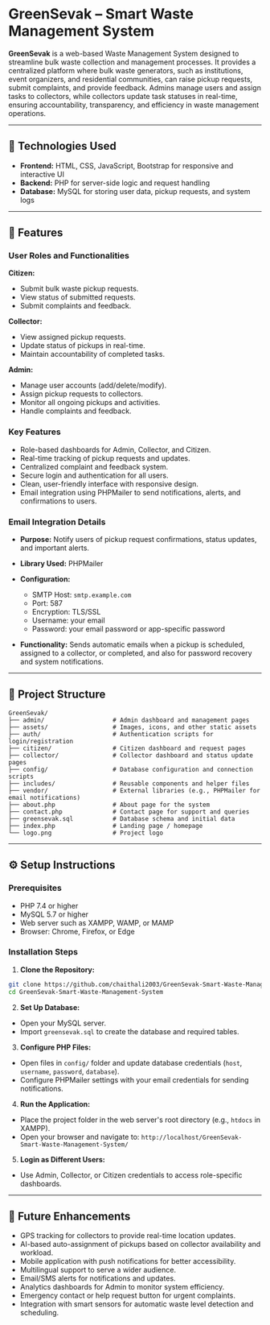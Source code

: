 # GreenSevak – Smart Waste Management System

**GreenSevak** is a web-based Waste Management System designed to streamline bulk waste collection and management processes. It provides a centralized platform where bulk waste generators, such as institutions, event organizers, and residential communities, can raise pickup requests, submit complaints, and provide feedback. Admins manage users and assign tasks to collectors, while collectors update task statuses in real-time, ensuring accountability, transparency, and efficiency in waste management operations.

---

## 🔧 Technologies Used

* **Frontend:** HTML, CSS, JavaScript, Bootstrap for responsive and interactive UI
* **Backend:** PHP for server-side logic and request handling
* **Database:** MySQL for storing user data, pickup requests, and system logs

---

## 🧩 Features

### User Roles and Functionalities

**Citizen:**

* Submit bulk waste pickup requests.
* View status of submitted requests.
* Submit complaints and feedback.

**Collector:**

* View assigned pickup requests.
* Update status of pickups in real-time.
* Maintain accountability of completed tasks.

**Admin:**

* Manage user accounts (add/delete/modify).
* Assign pickup requests to collectors.
* Monitor all ongoing pickups and activities.
* Handle complaints and feedback.

### Key Features

* Role-based dashboards for Admin, Collector, and Citizen.
* Real-time tracking of pickup requests and updates.
* Centralized complaint and feedback system.
* Secure login and authentication for all users.
* Clean, user-friendly interface with responsive design.
* Email integration using PHPMailer to send notifications, alerts, and confirmations to users.

### Email Integration Details

* **Purpose:** Notify users of pickup request confirmations, status updates, and important alerts.
* **Library Used:** PHPMailer
* **Configuration:**

  * SMTP Host: `smtp.example.com`
  * Port: 587
  * Encryption: TLS/SSL
  * Username: your email
  * Password: your email password or app-specific password
* **Functionality:** Sends automatic emails when a pickup is scheduled, assigned to a collector, or completed, and also for password recovery and system notifications.

---

## 📂 Project Structure

```
GreenSevak/
├── admin/                   # Admin dashboard and management pages
├── assets/                  # Images, icons, and other static assets
├── auth/                    # Authentication scripts for login/registration
├── citizen/                 # Citizen dashboard and request pages
├── collector/               # Collector dashboard and status update pages
├── config/                  # Database configuration and connection scripts
├── includes/                # Reusable components and helper files
├── vendor/                  # External libraries (e.g., PHPMailer for email notifications)
├── about.php                # About page for the system
├── contact.php              # Contact page for support and queries
├── greensevak.sql           # Database schema and initial data
├── index.php                # Landing page / homepage
└── logo.png                 # Project logo
```

---

## ⚙️ Setup Instructions

### Prerequisites

* PHP 7.4 or higher
* MySQL 5.7 or higher
* Web server such as XAMPP, WAMP, or MAMP
* Browser: Chrome, Firefox, or Edge

### Installation Steps

1. **Clone the Repository:**

```bash
git clone https://github.com/chaithali2003/GreenSevak-Smart-Waste-Management-System.git
cd GreenSevak-Smart-Waste-Management-System
```

2. **Set Up Database:**

* Open your MySQL server.
* Import `greensevak.sql` to create the database and required tables.

3. **Configure PHP Files:**

* Open files in `config/` folder and update database credentials (`host`, `username`, `password`, `database`).
* Configure PHPMailer settings with your email credentials for sending notifications.

4. **Run the Application:**

* Place the project folder in the web server's root directory (e.g., `htdocs` in XAMPP).
* Open your browser and navigate to:
  `http://localhost/GreenSevak-Smart-Waste-Management-System/`

5. **Login as Different Users:**

* Use Admin, Collector, or Citizen credentials to access role-specific dashboards.

---

## 🚀 Future Enhancements

* GPS tracking for collectors to provide real-time location updates.
* AI-based auto-assignment of pickups based on collector availability and workload.
* Mobile application with push notifications for better accessibility.
* Multilingual support to serve a wider audience.
* Email/SMS alerts for notifications and updates.
* Analytics dashboards for Admin to monitor system efficiency.
* Emergency contact or help request button for urgent complaints.
* Integration with smart sensors for automatic waste level detection and scheduling.
